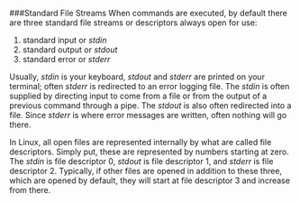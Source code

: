 ###Standard File Streams
When commands are executed, by default there are three standard file streams or descriptors always open for use:

1. standard input or _stdin_
2. standard output or *stdout*
3. standard error or *stderr*

Usually, *stdin* is your keyboard, *stdout* and *stderr* are printed on your terminal; often *stderr* is redirected to an error logging file. The *stdin* is often supplied by directing input to come from a file or from the output of a previous command through a pipe. The *stdout* is also often redirected into a file. Since *stderr* is where error messages are written, often nothing will go there.

In Linux, all open files are represented internally by what are called file descriptors. Simply put, these are represented by numbers starting at zero. The *stdin* is file descriptor 0, *stdout* is file descriptor 1, and *stderr* is file descriptor 2. Typically, if other files are opened in addition to these three, which are opened by default, they will start at file descriptor 3 and increase from there.

```
```
